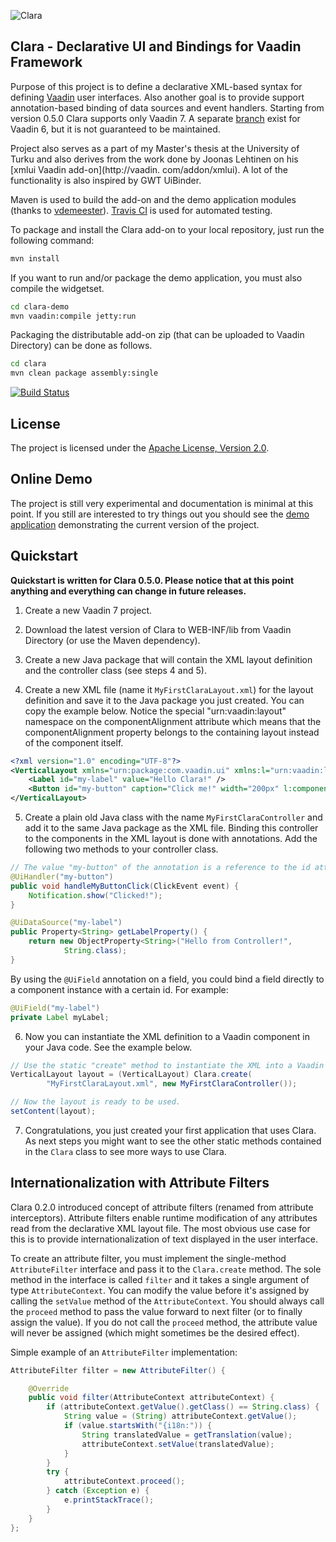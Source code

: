 ![Clara](https://github.com/tehapo/Clara/raw/99386831b5c2f3fc1e916180b1b60c796c2cd0ad/dist/img/clara-logo-150x174.png)

## Clara - Declarative UI and Bindings for Vaadin Framework

Purpose of this project is to define a declarative XML-based syntax for defining [Vaadin](https://vaadin.com) user interfaces. Also another goal is to provide support annotation-based binding of data sources and event handlers. Starting from version 0.5.0 Clara supports only Vaadin 7. A separate [branch](https://github.com/tehapo/Clara/tree/vaadin-6) exist for Vaadin 6, but it is not guaranteed to be maintained.

Project also serves as a part of my Master's thesis at the University of Turku and also derives from the work done by Joonas Lehtinen on his [xmlui Vaadin add-on](http://vaadin.
com/addon/xmlui). A lot of the functionality is also inspired by GWT UiBinder.

Maven is used to build the add-on and the demo application modules (thanks to [vdemeester](https://github.com/vdemeester)). [Travis CI](http://travis-ci.org/) is used for automated testing.

To package and install the Clara add-on to your local repository, just run the following command:
```bash
mvn install
```

If you want to run and/or package the demo application, you must also compile the widgetset.
```bash
cd clara-demo
mvn vaadin:compile jetty:run
```

Packaging the distributable add-on zip (that can be uploaded to Vaadin Directory) can be done as follows.
```bash
cd clara
mvn clean package assembly:single
```


[![Build Status](https://secure.travis-ci.org/tehapo/Clara.png)](http://travis-ci.org/tehapo/Clara)

## License

The project is licensed under the [Apache License, Version 2.0](http://www.apache.org/licenses/LICENSE-2.0.html).

## Online Demo

The project is still very experimental and documentation is minimal at this point. If you still are interested to try things out you should see the [demo application](http://teemu.virtuallypreinstalled.com/clara) demonstrating the current version of the project.

## Quickstart

**Quickstart is written for Clara 0.5.0. Please notice that at this point anything and everything can change in future releases.**

1) Create a new Vaadin 7 project.

2) Download the latest version of Clara to WEB-INF/lib from Vaadin Directory (or use the Maven dependency).

3) Create a new Java package that will contain the XML layout definition and the controller class (see steps 4 and 5).

4) Create a new XML file (name it ```MyFirstClaraLayout.xml```) for the layout definition and save it to the Java package you just created. You can copy the example below. Notice the special "urn:vaadin:layout" namespace on the componentAlignment attribute which means that the componentAlignment property belongs to the containing layout instead of the component itself.

```xml
<?xml version="1.0" encoding="UTF-8"?>
<VerticalLayout xmlns="urn:package:com.vaadin.ui" xmlns:l="urn:vaadin:layout">
    <Label id="my-label" value="Hello Clara!" />
    <Button id="my-button" caption="Click me!" width="200px" l:componentAlignment="MIDDLE_CENTER" />
</VerticalLayout>
```

5) Create a plain old Java class with the name ```MyFirstClaraController``` and add it to the same Java package as the XML file. Binding this controller to the components in the XML layout is done with annotations. Add the following two methods to your controller class.

```java
// The value "my-button" of the annotation is a reference to the id attribute in the XML layout.
@UiHandler("my-button")
public void handleMyButtonClick(ClickEvent event) {
    Notification.show("Clicked!");
}

@UiDataSource("my-label")
public Property<String> getLabelProperty() {
    return new ObjectProperty<String>("Hello from Controller!",
            String.class);
}
```

By using the ```@UiField``` annotation on a field, you could bind a field directly to a component instance with a certain id. For example:

```java
@UiField("my-label")
private Label myLabel;
```

6) Now you can instantiate the XML definition to a Vaadin component in your Java code. See the example below.

```java
// Use the static "create" method to instantiate the XML into a Vaadin component.
VerticalLayout layout = (VerticalLayout) Clara.create(
        "MyFirstClaraLayout.xml", new MyFirstClaraController());

// Now the layout is ready to be used.
setContent(layout);
```

7) Congratulations, you just created your first application that uses Clara. As next steps you might want to see the other static methods contained in the ```Clara``` class to see more ways to use Clara.

## Internationalization with Attribute Filters

Clara 0.2.0 introduced concept of attribute filters (renamed from attribute interceptors). Attribute filters enable runtime modification of any attributes read from the declarative XML layout file. The most obvious use case for this is to provide internationalization of text displayed in the user interface.

To create an attribute filter, you must implement the single-method ```AttributeFilter``` interface and pass it to the ```Clara.create``` method. The sole method in the interface is called ```filter``` and it takes a single argument of type ```AttributeContext```. You can modify the value before it's assigned  by calling the ```setValue``` method of the ```AttributeContext```. You should always call the ```proceed``` method to pass the value forward to next filter (or to finally assign the value). If you do not call the ```proceed``` method, the attribute value will never be assigned (which might sometimes be the desired effect).

Simple example of an ```AttributeFilter``` implementation:

```java
AttributeFilter filter = new AttributeFilter() {

    @Override
    public void filter(AttributeContext attributeContext) {
        if (attributeContext.getValue().getClass() == String.class) {
            String value = (String) attributeContext.getValue();
            if (value.startsWith("{i18n:")) {
                String translatedValue = getTranslation(value);
                attributeContext.setValue(translatedValue);
            }
        }
        try {
            attributeContext.proceed();
        } catch (Exception e) {
            e.printStackTrace();
        }
    }
};
```